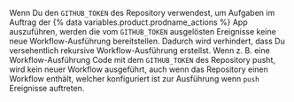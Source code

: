Wenn Du den `GITHUB_TOKEN` des Repository verwendest, um Aufgaben im Auftrag der {% data variables.product.prodname_actions %} App auszuführen, werden die vom `GITHUB_TOKEN` ausgelösten Ereignisse keine neue Workflow-Ausführung bereitstellen. Dadurch wird verhindert, dass Du versehentlich rekursive Workflow-Ausführung erstellst. Wenn z. B. eine Workflow-Ausführung Code mit dem `GITHUB_TOKEN` des Repository pusht, wird kein neuer Workflow ausgeführt, auch wenn das Repository einen Workflow enthält, welcher konfiguriert ist zur Ausführung wenn `push` Ereignisse auftreten.
